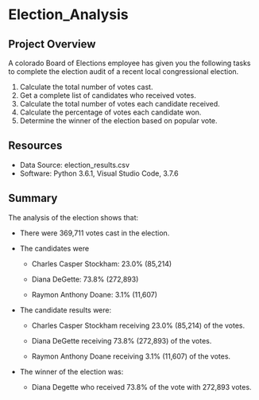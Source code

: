 # Election_Analysis
## Project Overview
A colorado Board of Elections employee has given you the following tasks to complete the election audit of a recent local congressional election.

  1. Calculate the total number of votes cast.
  2. Get a complete list of candidates who received votes.
  3. Calculate the total number of votes each candidate received.
  4. Calculate the percentage of votes each candidate won.
  5. Determine the winner of the election based on popular vote.
## Resources
- Data Source: election_results.csv
- Software: Python 3.6.1, Visual Studio Code, 3.7.6
## Summary
The analysis of the election shows that:
- There were 369,711 votes cast in the election.
- The candidates were

    - Charles Casper Stockham: 23.0% (85,214)

    - Diana DeGette: 73.8% (272,893)

    - Raymon Anthony Doane: 3.1% (11,607)

- The candidate results were:
    - Charles Casper Stockham receiving 23.0% (85,214) of the votes.

    -   Diana DeGette receiving 73.8% (272,893) of the votes.

    -   Raymon Anthony Doane receiving 3.1% (11,607) of the votes.

- The winner of the election was:
  - Diana Degette who received 73.8% of the vote with 272,893 votes.
